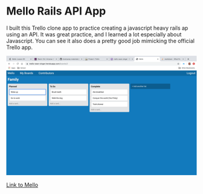 # Mello Rails API  App

I built this Trello clone app to practice creating a javascript heavy rails ap using an API.  It was great practice, and I learned a lot especially about Javascript.  You can see it also does a pretty good job mimicking the official Trello app.

<img src="screenshot.png" alt="App Screenshot">

[Link to Mello](https://mello-sean-singer.herokuapp.com/)
